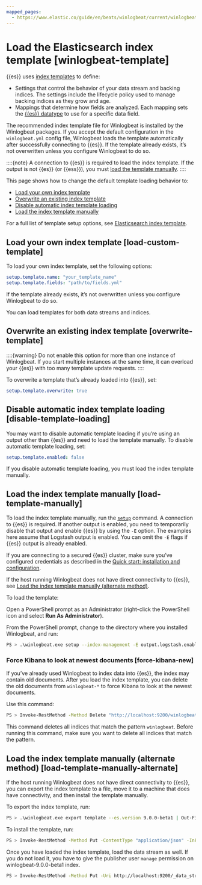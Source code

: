 ```yaml
---
mapped_pages:
  - https://www.elastic.co/guide/en/beats/winlogbeat/current/winlogbeat-template.html
---
```


# Load the Elasticsearch index template [winlogbeat-template]

{{es}} uses [index templates](docs-content://manage-data/data-store/templates.md) to define:

* Settings that control the behavior of your data stream and backing indices. The settings include the lifecycle policy used to manage backing indices as they grow and age.
* Mappings that determine how fields are analyzed. Each mapping sets the [{{es}} datatype](elasticsearch://reference/elasticsearch/mapping-reference/field-data-types.md) to use for a specific data field.

The recommended index template file for Winlogbeat is installed by the Winlogbeat packages. If you accept the default configuration in the `winlogbeat.yml` config file, Winlogbeat loads the template automatically after successfully connecting to {{es}}. If the template already exists, it’s not overwritten unless you configure Winlogbeat to do so.

::::{note}
A connection to {{es}} is required to load the index template. If the output is not {{es}} (or {{ess}}), you must [load the template manually](#load-template-manually).
::::


This page shows how to change the default template loading behavior to:

* [Load your own index template](#load-custom-template)
* [Overwrite an existing index template](#overwrite-template)
* [Disable automatic index template loading](#disable-template-loading)
* [Load the index template manually](#load-template-manually)

For a full list of template setup options, see [Elasticsearch index template](/reference/winlogbeat/configuration-template.md).


## Load your own index template [load-custom-template]

To load your own index template, set the following options:

```yaml
setup.template.name: "your_template_name"
setup.template.fields: "path/to/fields.yml"
```

If the template already exists, it’s not overwritten unless you configure Winlogbeat to do so.

You can load templates for both data streams and indices.


## Overwrite an existing index template [overwrite-template]

::::{warning}
Do not enable this option for more than one instance of Winlogbeat. If you start multiple instances at the same time, it can overload your {{es}} with too many template update requests.
::::


To overwrite a template that’s already loaded into {{es}}, set:

```yaml
setup.template.overwrite: true
```


## Disable automatic index template loading [disable-template-loading]

You may want to disable automatic template loading if you’re using an output other than {{es}} and need to load the template manually. To disable automatic template loading, set:

```yaml
setup.template.enabled: false
```

If you disable automatic template loading, you must load the index template manually.


## Load the index template manually [load-template-manually]

To load the index template manually, run the [`setup`](/reference/winlogbeat/command-line-options.md#setup-command) command. A connection to {{es}} is required.  If another output is enabled, you need to temporarily disable that output and enable {{es}} by using the `-E` option. The examples here assume that Logstash output is enabled. You can omit the `-E` flags if {{es}} output is already enabled.

If you are connecting to a secured {{es}} cluster, make sure you’ve configured credentials as described in the [Quick start: installation and configuration](/reference/winlogbeat/winlogbeat-installation-configuration.md).

If the host running Winlogbeat does not have direct connectivity to {{es}}, see [Load the index template manually (alternate method)](#load-template-manually-alternate).

To load the template:

Open a PowerShell prompt as an Administrator (right-click the PowerShell icon and select **Run As Administrator**).

From the PowerShell prompt, change to the directory where you installed Winlogbeat, and run:

```sh
PS > .\winlogbeat.exe setup --index-management -E output.logstash.enabled=false -E 'output.elasticsearch.hosts=["localhost:9200"]'
```


### Force Kibana to look at newest documents [force-kibana-new]

If you’ve already used Winlogbeat to index data into {{es}}, the index may contain old documents. After you load the index template, you can delete the old documents from `winlogbeat-*` to force Kibana to look at the newest documents.

Use this command:

```sh
PS > Invoke-RestMethod -Method Delete "http://localhost:9200/winlogbeat-*"
```

This command deletes all indices that match the pattern `winlogbeat`. Before running this command, make sure you want to delete all indices that match the pattern.


## Load the index template manually (alternate method) [load-template-manually-alternate]

If the host running Winlogbeat does not have direct connectivity to {{es}}, you can export the index template to a file, move it to a machine that does have connectivity, and then install the template manually.

To export the index template, run:

```sh
PS > .\winlogbeat.exe export template --es.version 9.0.0-beta1 | Out-File -Encoding UTF8 winlogbeat.template.json
```

To install the template, run:

```sh
PS > Invoke-RestMethod -Method Put -ContentType "application/json" -InFile winlogbeat.template.json -Uri http://localhost:9200/_index_template/winlogbeat-9.0.0-beta1
```

Once you have loaded the index template, load the data stream as well. If you do not load it, you have to give the publisher user `manage` permission on winlogbeat-9.0.0-beta1 index.

```sh
PS > Invoke-RestMethod -Method Put -Uri http://localhost:9200/_data_stream/winlogbeat-9.0.0-beta1
```

